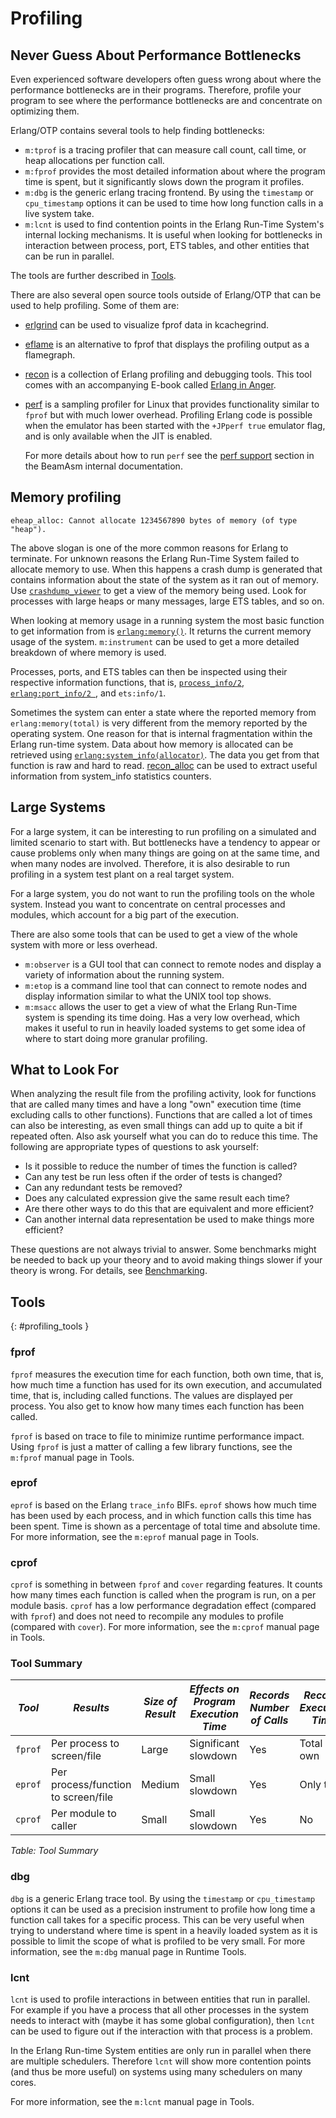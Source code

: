 <!--
%CopyrightBegin%

Copyright Ericsson AB 2023-2024. All Rights Reserved.

Licensed under the Apache License, Version 2.0 (the "License");
you may not use this file except in compliance with the License.
You may obtain a copy of the License at

    http://www.apache.org/licenses/LICENSE-2.0

Unless required by applicable law or agreed to in writing, software
distributed under the License is distributed on an "AS IS" BASIS,
WITHOUT WARRANTIES OR CONDITIONS OF ANY KIND, either express or implied.
See the License for the specific language governing permissions and
limitations under the License.

%CopyrightEnd%
-->
# Profiling

## Never Guess About Performance Bottlenecks

Even experienced software developers often guess wrong about where the
performance bottlenecks are in their programs. Therefore, profile your program
to see where the performance bottlenecks are and concentrate on optimizing them.

Erlang/OTP contains several tools to help finding bottlenecks:

- `m:tprof` is a tracing profiler that can measure call count, call time, or
  heap allocations per function call.
- `m:fprof` provides the most detailed information about where the program time
  is spent, but it significantly slows down the program it profiles.
- `m:dbg` is the generic erlang tracing frontend. By using the `timestamp` or
  `cpu_timestamp` options it can be used to time how long function calls in a
  live system take.
- `m:lcnt` is used to find contention points in the Erlang Run-Time System's
  internal locking mechanisms. It is useful when looking for bottlenecks in
  interaction between process, port, ETS tables, and other entities that can be
  run in parallel.

The tools are further described in [Tools](profiling.md#profiling_tools).

There are also several open source tools outside of Erlang/OTP that can be used
to help profiling. Some of them are:

- [erlgrind](https://github.com/isacssouza/erlgrind) can be used to visualize
  fprof data in kcachegrind.
- [eflame](https://github.com/proger/eflame) is an alternative to fprof that
  displays the profiling output as a flamegraph.
- [recon](https://ferd.github.io/recon/index.html) is a collection of Erlang
  profiling and debugging tools. This tool comes with an accompanying E-book
  called [Erlang in Anger](https://www.erlang-in-anger.com/).
- [perf](https://perf.wiki.kernel.org/index.php/Main_Page) is a sampling
  profiler for Linux that provides functionality similar to `fprof` but with
  much lower overhead. Profiling Erlang code is possible when the emulator has
  been started with the `+JPperf true` emulator flag, and is only available when
  the JIT is enabled.

  For more details about how to run `perf` see the
  [perf support](`e:erts:beamasm.md#linux-perf-support`) section in the BeamAsm
  internal documentation.

## Memory profiling

```text
eheap_alloc: Cannot allocate 1234567890 bytes of memory (of type "heap").
```

The above slogan is one of the more common reasons for Erlang to terminate. For
unknown reasons the Erlang Run-Time System failed to allocate memory to use.
When this happens a crash dump is generated that contains information about the
state of the system as it ran out of memory. Use
[`crashdump_viewer`](`e:observer:cdv_cmd.md`) to get a view of the memory being
used. Look for processes with large heaps or many messages, large ETS tables,
and so on.

When looking at memory usage in a running system the most basic function to get
information from is [`erlang:memory()`](`erlang:memory/0`). It returns the
current memory usage of the system. `m:instrument` can be used to get a more
detailed breakdown of where memory is used.

Processes, ports, and ETS tables can then be inspected using their respective
information functions, that is,
[`process_info/2`](`m:erlang#process_info_memory`),
[`erlang:port_info/2 `](`m:erlang#port_info_memory`), and `ets:info/1`.

Sometimes the system can enter a state where the reported memory from
`erlang:memory(total)` is very different from the memory reported by
the operating system. One reason for that is internal fragmentation
within the Erlang run-time system.  Data about how memory is allocated
can be retrieved using
[`erlang:system_info(allocator)`](`m:erlang#system_info_allocator`). The
data you get from that function is raw and hard to read.
[recon_alloc](http://ferd.github.io/recon/recon_alloc.html) can
be used to extract useful information from system_info statistics
counters.

## Large Systems

For a large system, it can be interesting to run profiling on a simulated and
limited scenario to start with. But bottlenecks have a tendency to appear or
cause problems only when many things are going on at the same time, and when
many nodes are involved. Therefore, it is also desirable to run profiling in a
system test plant on a real target system.

For a large system, you do not want to run the profiling tools on the whole
system. Instead you want to concentrate on central processes and modules, which
account for a big part of the execution.

There are also some tools that can be used to get a view of the whole system
with more or less overhead.

- `m:observer` is a GUI tool that can connect to remote nodes and display a
  variety of information about the running system.
- `m:etop` is a command line tool that can connect to remote nodes and display
  information similar to what the UNIX tool top shows.
- `m:msacc` allows the user to get a view of what the Erlang Run-Time system is
  spending its time doing. Has a very low overhead, which makes it useful to run
  in heavily loaded systems to get some idea of where to start doing more
  granular profiling.

## What to Look For

When analyzing the result file from the profiling activity, look for functions
that are called many times and have a long "own" execution time (time excluding
calls to other functions). Functions that are called a lot of times can also be
interesting, as even small things can add up to quite a bit if repeated often.
Also ask yourself what you can do to reduce this time. The following are
appropriate types of questions to ask yourself:

- Is it possible to reduce the number of times the function is called?
- Can any test be run less often if the order of tests is changed?
- Can any redundant tests be removed?
- Does any calculated expression give the same result each time?
- Are there other ways to do this that are equivalent and more efficient?
- Can another internal data representation be used to make things more
  efficient?

These questions are not always trivial to answer. Some benchmarks might be
needed to back up your theory and to avoid making things slower if your theory
is wrong. For details, see [Benchmarking](benchmarking.md).

## Tools

[](){: #profiling_tools }

### fprof

`fprof` measures the execution time for each function, both own time, that is,
how much time a function has used for its own execution, and accumulated time,
that is, including called functions. The values are displayed per process. You
also get to know how many times each function has been called.

`fprof` is based on trace to file to minimize runtime performance impact. Using
`fprof` is just a matter of calling a few library functions, see the `m:fprof`
manual page in Tools.

### eprof

`eprof` is based on the Erlang `trace_info` BIFs. `eprof` shows how much time
has been used by each process, and in which function calls this time has been
spent. Time is shown as a percentage of total time and absolute time. For more
information, see the `m:eprof` manual page in Tools.

### cprof

`cprof` is something in between `fprof` and `cover` regarding features. It
counts how many times each function is called when the program is run, on a per
module basis. `cprof` has a low performance degradation effect (compared with
`fprof`) and does not need to recompile any modules to profile (compared with
`cover`). For more information, see the `m:cprof` manual page in Tools.

### Tool Summary

| _Tool_  | _Results_                           | _Size of Result_ | _Effects on Program Execution Time_ | _Records Number of Calls_ | _Records Execution Time_ | _Records Called by_ | _Records Garbage Collection_ |
| ------- | ----------------------------------- | ---------------- | ----------------------------------- | ------------------------- | ------------------------ | ------------------- | ---------------------------- |
| `fprof` | Per process to screen/file          | Large            | Significant slowdown                | Yes                       | Total and own            | Yes                 | Yes                          |
| `eprof` | Per process/function to screen/file | Medium           | Small slowdown                      | Yes                       | Only total               | No                  | No                           |
| `cprof` | Per module to caller                | Small            | Small slowdown                      | Yes                       | No                       | No                  | No                           |

_Table: Tool Summary_

### dbg

`dbg` is a generic Erlang trace tool. By using the `timestamp` or
`cpu_timestamp` options it can be used as a precision instrument to profile how
long time a function call takes for a specific process. This can be very useful
when trying to understand where time is spent in a heavily loaded system as it
is possible to limit the scope of what is profiled to be very small. For more
information, see the `m:dbg` manual page in Runtime Tools.

### lcnt

`lcnt` is used to profile interactions in between entities that run in parallel.
For example if you have a process that all other processes in the system needs
to interact with (maybe it has some global configuration), then `lcnt` can be
used to figure out if the interaction with that process is a problem.

In the Erlang Run-time System entities are only run in parallel when there are
multiple schedulers. Therefore `lcnt` will show more contention points (and thus
be more useful) on systems using many schedulers on many cores.

For more information, see the `m:lcnt` manual page in Tools.
